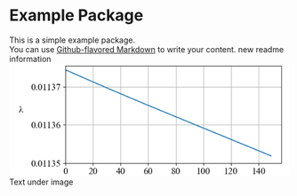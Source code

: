 # Example Package

This is a simple example package.  
You can use
[Github-flavored Markdown](https://guides.github.com/features/mastering-markdown/)
to write your content.
new readme information  
![alt text](https://github.com/Buzovskiy/mypackage/blob/master/Figure_7.png?1)  
Text under image  

